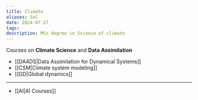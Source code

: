 ```yaml
---
title: Climate
aliases: SoC
date: 2024-07-27
tags: 
description: MSc degree in Science of climate
---
```


Courses on **Climate Science** and **Data Assimilation** 

- [[DA4DS|Data Assimilation for Dynamical Systems]]
- [[CSM|Climate system modeling]]
- [[GD|Global dynamics]]

---
- [[AI|AI Courses]]
